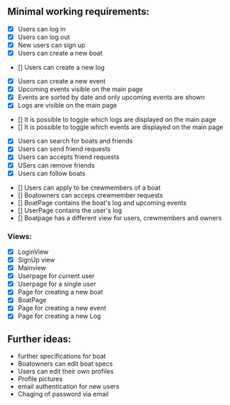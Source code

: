 ## Minimal working requirements:
- [x] Users can log in
- [x] Users can log out
- [x] New users can sign up
- [x] Users can create a new boat
- [] Users can create a new log
- [x] Users can create a new event
- [x] Upcoming events visible on the main page
- [x] Events are sorted by date and only upcoming events are shown
- [X] Logs are visible on the main page
- [] It is possible to toggle which logs are displayed on the main page
- [] It is possible to toggle which events are displayed on the main page
- [x] Users can search for boats and friends
- [x] Users can send friend requests
- [x] Users can accepts friend requests
- [x] USers can remove friends
- [x] Users can follow boats
- [] Users can apply to be crewmembers of a boat
- [] Boatowners can acceps crewmember requests
- [] BoatPage contains the boat's log and upcoming events
- [] UserPage contains the user's log
- [] Boatpage has a different view for users, crewmembers and owners

###  Views:
- [x] LoginView
- [x] SignUp view
- [x] Mainview
- [x] Userpage for current user
- [x] Userpage for a single user
- [x] Page for creating a new boat
- [x] BoatPage
- [x] Page for creating a new event
- [x] Page for creating a new Log

## Further ideas: 
- further specifications for boat
- Boatowners can edit boat specs
- Users can edit their own profiles
- Profile pictures
- email authentication for new users
- Chaging of password via email